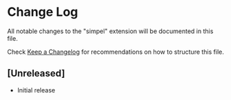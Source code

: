 # Change Log

All notable changes to the "simpel" extension will be documented in this file.

Check [Keep a Changelog](http://keepachangelog.com/) for recommendations on how to structure this file.

## [Unreleased]

- Initial release